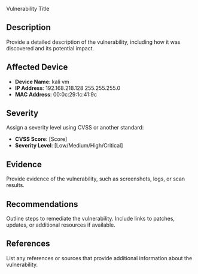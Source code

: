 
Vulnerability Title

## Description
Provide a detailed description of the vulnerability, including how it was discovered and its potential impact.

## Affected Device
- **Device Name**: kali vm
- **IP Address**: 192.168.218.128 255.255.255.0
- **MAC Address**: 00:0c:29:1c:41:9c

## Severity
Assign a severity level using CVSS or another standard:
- **CVSS Score**: [Score]
- **Severity Level**: [Low/Medium/High/Critical]

## Evidence
Provide evidence of the vulnerability, such as screenshots, logs, or scan results.

## Recommendations
Outline steps to remediate the vulnerability. Include links to patches, updates, or additional resources if available.

## References
List any references or sources that provide additional information about the vulnerability.
